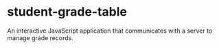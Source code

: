 # student-grade-table
An interactive JavaScript application that communicates with a server to manage grade records.
